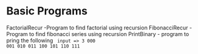 # Basic Programs

FactorialRecur -Program to find factorial using recursion
FibonacciRecur - Program to find fibonacci series using recursion
PrintBinary - program to pring the following <code>  input => 3
  000
  001
  010
  011
  100
  101
  110
  111
</code>
